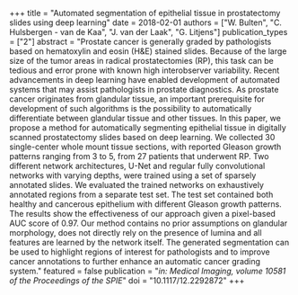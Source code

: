 +++
title = "Automated segmentation of epithelial tissue in prostatectomy slides using deep learning"
date = 2018-02-01
authors = ["W. Bulten", "C. Hulsbergen - van de Kaa", "J. van der Laak", "G. Litjens"]
publication_types = ["2"]
abstract = "Prostate cancer is generally graded by pathologists based on hematoxylin and eosin (H&E) stained slides. Because of the large size of the tumor areas in radical prostatectomies (RP), this task can be tedious and error prone with known high interobserver variability. Recent advancements in deep learning have enabled development of automated systems that may assist pathologists in prostate diagnostics. As prostate cancer originates from glandular tissue, an important prerequisite for development of such algorithms is the possibility to automatically differentiate between glandular tissue and other tissues. In this paper, we propose a method for automatically segmenting epithelial tissue in digitally scanned prostatectomy slides based on deep learning. We collected 30 single-center whole mount tissue sections, with reported Gleason growth patterns ranging from 3 to 5, from 27 patients that underwent RP. Two different network architectures, U-Net and regular fully convolutional networks with varying depths, were trained using a set of sparsely annotated slides. We evaluated the trained networks on exhaustively annotated regions from a separate test set. The test set contained both healthy and cancerous epithelium with different Gleason growth patterns. The results show the effectiveness of our approach given a pixel-based AUC score of 0.97. Our method contains no prior assumptions on glandular morphology, does not directly rely on the presence of lumina and all features are learned by the network itself. The generated segmentation can be used to highlight regions of interest for pathologists and to improve cancer annotations to further enhance an automatic cancer grading system."
featured = false
publication = "*in: Medical Imaging, volume 10581 of the Proceedings of the SPIE*"
doi = "10.1117/12.2292872"
+++

